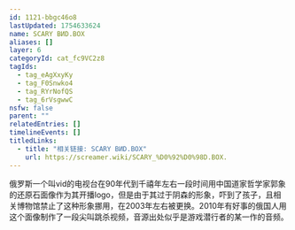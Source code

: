 ```yaml
---
id: 1121-bbgc46o8
lastUpdated: 1754633624
name: SCARY ВИD.BOX
aliases: []
layer: 6
categoryId: cat_fc9VC2z8
tagIds:
  - tag_eAgXxyKy
  - tag_F0Snwko4
  - tag_RYrNofQS
  - tag_6rVsgwwC
nsfw: false
parent: ""
relatedEntries: []
timelineEvents: []
titledLinks:
  - title: "相关链接: SCARY ВИD.BOX"
    url: https://screamer.wiki/SCARY_%D0%92%D0%98D.BOX.
---
```


俄罗斯一个叫vid的电视台在90年代到千禧年左右一段时间用中国道家哲学家郭象的还原石面像作为其开播logo，但是由于其过于阴森的形象，吓到了孩子，且相关博物馆禁止了这种形象挪用，在2003年左右被更换。2010年有好事的俄国人用这个面像制作了一段尖叫跳杀视频，音源出处似乎是游戏潜行者的某一作的音频。